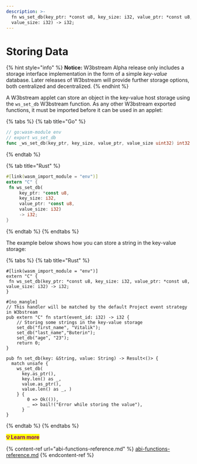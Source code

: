 ```yaml
---
description: >-
  fn ws_set_db(key_ptr: *const u8, key_size: i32, value_ptr: *const u8,
  value_size: i32) -> i32;
---
```


# Storing Data

{% hint style="info" %}
**Notice:** W3bstream Alpha release only includes a storage interface implementation in the form of a simple _key-value_ database. Later releases of W3bstream will provide further storage options, both centralized and decentralized.
{% endhint %}

A W3bstream applet can store an object in the key-value host storage using the `ws_set_db` W3bstream function. As any other W3bstream exported functions, it must be imported before it can be used in an applet:

{% tabs %}
{% tab title="Go" %}
```go
// go:wasm-module env
// export ws_set_db
func _ws_set_db(key_ptr, key_size, value_ptr, value_size uint32) int32

```
{% endtab %}

{% tab title="Rust" %}
```rust
#[link(wasm_import_module = "env")] 
extern "C" { 
 fn ws_set_db(
     key_ptr: *const u8, 
     key_size: i32, 
     value_ptr: *const u8, 
     value_size: i32) 
     -> i32;
}
```
{% endtab %}
{% endtabs %}

The example below shows how you can store a string in the key-value storage:

{% tabs %}
{% tab title="Rust" %}
<pre class="language-rust"><code class="lang-rust">#[link(wasm_import_module = "env")] 
extern "C" { 
 fn ws_set_db(key_ptr: *const u8, key_size: i32, value_ptr: *const u8, value_size: i32) -> i32;
}

#[no_mangle]
// This handler will be matched by the default Project event strategy in W3bstream
pub extern "C" fn start(event_id: i32) -> i32 {
    // Storing some strings in the key-value storage
    set_db("first_name", "Vitalik");
    set_db("last_name","Buterin");
    set_db("age", "23");
    return 0;
}
<strong>
</strong>pub fn set_db(key: &#x26;String, value: String) -> Result&#x3C;()> { 
  match unsafe { 
    ws_set_db( 
      key.as_ptr(), 
      key.len() as _, 
      value.as_ptr(), 
      value.len() as _, ) 
    } { 
        0 => Ok(()), 
        _ => bail!("Error while storing the value"), 
      } 
}</code></pre>
{% endtab %}
{% endtabs %}

<mark style="color:purple;">**💡 Learn more**</mark>

{% content-ref url="abi-functions-reference.md" %}
[abi-functions-reference.md](abi-functions-reference.md)
{% endcontent-ref %}
